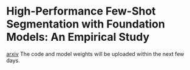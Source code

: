 # High-Performance Few-Shot Segmentation with Foundation Models: An Empirical Study
[arxiv](https://arxiv.org/pdf/2409.06305)
The code and model weights will be uploaded within the next few days.

